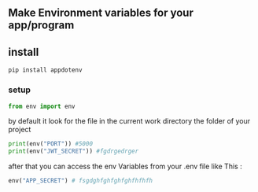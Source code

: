 ## Make Environment variables for your app/program

## install

```shell
pip install appdotenv
```
### setup

```python
from env import env


```

by default it look for the file in the current work directory the folder of your project

```python
print(env("PORT")) #5000
print(env("JWT_SECRET")) #fgdrgedrger
```

after that you can access the env Variables from your .env file like This :

```python
env("APP_SECRET") # fsgdghfghfghfghfhfhfh
```
